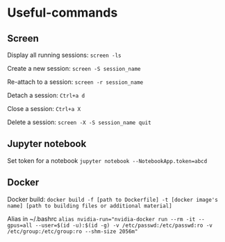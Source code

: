 # Useful-commands

## Screen

Display all running sessions:
`screen -ls`

Create a new session:
`screen -S session_name`

Re-attach to a session:
`screen -r session_name`

Detach a session:
`Ctrl+a d`

Close a session: 
`Ctrl+a X`

Delete a session:
`screen -X -S session_name quit`

## Jupyter notebook

Set token for a notebook
`jupyter notebook --NotebookApp.token=abcd`

## Docker

Docker build:
`docker build -f [path to Dockerfile] -t [docker image's name] [path to building files or additional material]`

Alias in ~/.bashrc
`alias nvidia-run="nvidia-docker run --rm -it --gpus=all --user=$(id -u):$(id -g) -v /etc/passwd:/etc/passwd:ro -v /etc/group:/etc/group:ro --shm-size 2056m"`
